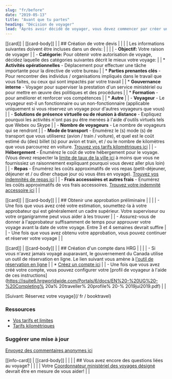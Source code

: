 ```yaml
---
slug: "fr/before"
date: "2019-05-13"
title: "Avant que tu partes"
heading: "Décision de voyager"
lead: "Après avoir décidé de voyager, vous devez commencer par créer un devis. L'estimation devrait donner une approximation globale du coût total du voyage, afin qu'il puisse être approuvé."
---
```


<div class="content-left col-xs-12 col-sm-12 col-md-8">

[[card]]
| [[card-body]]
| | ## Création de votre devis
| |
| | Les informations suivantes doivent être incluses dans un devis:
| |
| | - **Objectif:** Votre raison de voyager
| | - **Catégorie:** Pour obtenir votre autorisation de voyage, décidez laquelle des catégories suivantes décrit le mieux votre voyage:
| |   * **Activités opérationnelles** - Déplacement pour effectuer une tâche importante pour la directive de votre bureau
| |   * **Parties prenantes clés** - Pour rencontrer des individus / organisations impliqués dans le travail que vous faites, ou ceux qui sont impactés par votre travail
| |   * **Gouvernance interne** - Voyager pour superviser la prestation d'un service ministériel ou pour mettre en œuvre des politiques et des procédures
| |   * **Formation** - pour améliorer et renforcer vos compétences
| |   * **Autre**
| | - **Voyageur** - Le voyageur est-il un fonctionnaire ou un non-fonctionnaire (applicable uniquement si vous réservez un voyage pour d'autres voyageurs que vous)
| | - **Solutions de présence virtuelle ou de réunion à distance** - Expliquez pourquoi les activités n'ont pas pu être menées à l'aide d'outils virtuels tels que Webex ou Skype
| | - **Nombre de voyageurs** - Le nombre de voyageurs qui se rendront
| | - **Mode de transport** - Énumérez le (s) mode (s) de transport que vous utiliserez (avion / train / voiture), et quel est le coût estimé du (des) billet (s) pour avion et train, et / ou le nombre de kilomètres que vous parcourrez en voiture. [Trouvez vos tarifs kilométriques ici](https://www.njc-cnm.gc.ca/directive/d10/v238/s658/en#s658-tc-tm)
| | - **Hébergement** - Énumérez le coût de votre hébergement pour le voyage. (Vous devez respecter la [limite de taux de la ville ici](https://rehelv-acrd.tpsgc-pwgsc.gc.ca/preface-fra.aspx#allcityratelimits) à moins que vous ne fournissiez un raisonnement expliquant pourquoi vous devez aller plus loin)
| | - **Repas** - Énumérez les coûts approximatifs de vos repas (petit-déjeuner, déjeuner et / ou dîner chaque jour où vous êtes en voyage). [Trouvez vos indemnités de repas ici](https://www.njc-cnm.gc.ca/directive/d10/v238/s659/en#s659-tc-tm)
| | - **Frais accessoires et autres frais** - Énumérez les coûts approximatifs de vos frais accessoires. [Trouvez votre indemnité accessoire ici](https://www.njc-cnm.gc.ca/directive/d10/v238/s659/en#s659-tc-tm)
| |

[[card]]
| [[card-body]]
| | ## Obtenir une approbation préliminaire
| |
| | - Une fois que vous avez créé votre estimation, soumettez-la à votre approbateur qui est généralement un cadre supérieur. Votre superviseur ou votre organigramme peut vous aider à les trouver
| | - Assurez-vous de donner à l'approbateur suffisamment de temps pour approuver votre voyage avant la date de votre voyage. Entre 3 et 4 semaines devrait suffire
| | - Une fois que vous avez obtenu votre approbation, vous pouvez continuer et réserver votre voyage
| |

[[card]]
| [[card-body]]
| | ## Création d'un compte dans HRG
| |
| | - Si vous n'avez jamais voyagé auparavant, le gouvernement du Canada utilise un outil de réservation en ligne. Le lien suivant vous amène à [l'outil de réservation en ligne](https://isuite6.hrgworldwide.com/gcportal/en-ca/sts.aspx)
| |   * [Créez un compte ici](https://isuite6.hrgworldwide.com/tabid/292/Default.aspx)
| | - Une fois que vous avez créé votre compte, vous pouvez configurer votre [profil de voyageur à l'aide de ces instructions](https://isuite6.hrgworldwide.com/Portals/6/docs/EN%20-%20UG%20-%20Completing% 20a% 20traveller% 20profile% 20-% 2019jui2019.pdf)
| |

[Suivant: Réservez votre voyage](/ fr / booktravel)

</div>

<div class="content-right col-xs-6 col-md-4">

### Ressources
* [Vos tarifs et limites](/fr/rates)
* [Tarifs kilométriques](/fr/kilometrics)

### Suggérer une mise à jour
[Envoyez des commentaires anonymes ici](https://docs.google.com/forms/d/e/1FAIpQLSf9y3VY3ADLpQ4kQLGvOo4cIdEEi5Hs3en-0lWRc4wQeTRheg/viewform)


[[info-card]]
| [[card-body]]
| |
| | ## Vous avez encore des questions liées au voyage?
| |
| | Votre [Coordonnateur ministériel des voyages désigné](https://www.tbs-sct.gc.ca/ap/list-liste/dtc-cmv-fra.asp) devrait être en mesure de vous aider!
| |

</div>